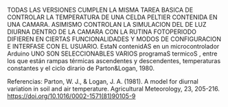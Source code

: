 TODAS LAS VERSIONES CUMPLEN LA MISMA TAREA BASICA DE CONTROLAR LA TEMPERATURA DE UNA CELDA PELTIER CONTENIDA EN UNA CAMARA.
ASIMISMO CONTROLAN LA SIMULACION DEL DE LUZ DIURNA DENTRO DE LA CAMARA CON LA RUTINA FOTOPERIODO
DIFIEREN EN CIERTAS FUNCIONALIDADES Y MODOS DE CONFIGURACION E INTERFASE CON EL USUARIO.
EstaN contenidAS en un microcontrolador Arduino UNO
SON  SELECCIONABLES VARIOS programaS  termicoS , entre los que están rampas térmicas ascendentes y descendentes, temperaturas constantes y el ciclo dirario de Parton&Logan, 1980.

Referencias:
Parton, W. J., & Logan, J. A. (1981). A model for diurnal variation in soil and air temperature. Agricultural Meteorology, 23, 205-216. https://doi.org/10.1016/0002-1571(81)90105-9
